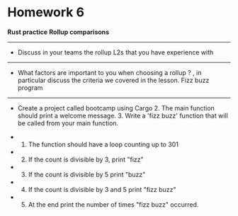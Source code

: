 # Homework 6

**Rust practice**
**Rollup comparisons**

---

- Discuss in your teams the rollup L2s that you have experience with

---

- What factors are important to you when choosing a rollup ? , in particular
  discuss the criteria we covered in the lesson.
  Fizz buzz program

---

- Create a project called bootcamp using Cargo 2. The main function should print a welcome message. 3. Write a 'fizz buzz' function that will be called from your main function.

- 1. The function should have a loop counting up to 301
- 2. If the count is divisible by 3, print "fizz"
- 3. If the count is divisible by 5 print "buzz"
- 4. If the count is divisible by 3 and 5 print "fizz buzz"
- 5. At the end print the number of times "fizz buzz" occurred.
